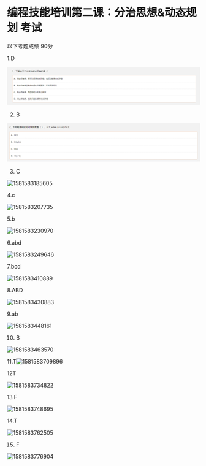 # 编程技能培训第二课：分治思想&动态规划 考试

以下考题成绩 90分

1.D

![1581583124351](.\assets\1581583124351.png)



2. B

![1581583155751](.\assets\1581583155751.png)



3. C

![1581583185605](D:\temp\assets\1581583185605.png)



4.c

![1581583207735](D:\temp\assets\1581583207735.png)



5.b

![1581583230970](D:\temp\assets\1581583230970.png)



6.abd

![1581583249646](D:\temp\assets\1581583249646.png)



7.bcd

![1581583410889](D:\temp\assets\1581583410889.png)



8.ABD

![1581583430883](D:\temp\assets\1581583430883.png)



9.ab

![1581583448161](D:\temp\assets\1581583448161.png)

10.  B

![1581583463570](D:\temp\assets\1581583463570.png)



11.T![1581583709896](D:\temp\assets\1581583709896.png)



12T

![1581583734822](D:\temp\assets\1581583734822.png)



13.F

![1581583748695](D:\temp\assets\1581583748695.png)



14.T

![1581583762505](D:\temp\assets\1581583762505.png)



15. F

![1581583776904](D:\temp\assets\1581583776904.png)